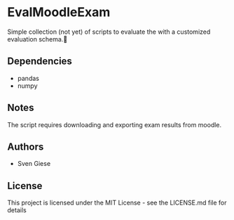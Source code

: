 # EvalMoodleExam

Simple collection (not yet) of scripts to evaluate the with a customized evaluation schema.

Dependencies
---
* pandas
* numpy


 Notes
 ----
The script requires downloading and exporting exam results from moodle.
 

Authors
----
* Sven Giese

License
----
This project is licensed under the MIT License - see the LICENSE.md file for details